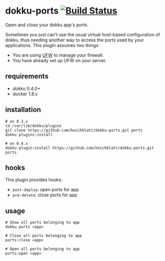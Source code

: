# dokku-ports [![Build Status](https://img.shields.io/travis/heichblatt/dokku-ports.svg?branch=master "Build Status")](https://travis-ci.org/heichblatt/dokku-ports)

Open and close your dokku app's ports.

Sometimes you just can't use the usual virtual host-based configuration of dokku, thus needing another way to access the ports used by your applications.
This plugin assumes two things:

* You are using [UFW](https://launchpad.net/ufw) to manage your firewall.
* You have already set up UFW on your server.

## requirements

- dokku 0.4.0+
- docker 1.8.x

## installation

```shell
# on 0.3.x
cd /var/lib/dokku/plugins
git clone https://github.com/heichblatt/dokku-ports.git ports
dokku plugins-install

# on 0.4.x
dokku plugin:install https://github.com/heichblatt/dokku-ports.git ports
```

## hooks

This plugin provides hooks:

* `post-deploy`: open ports for app
* `pre-delete`: close ports for app

## usage

```shell
# Show all ports belonging to app
dokku ports <app>

# Close all ports belonging to app
ports:close <app>

# Open all ports belonging to app
ports:open <app>
```
